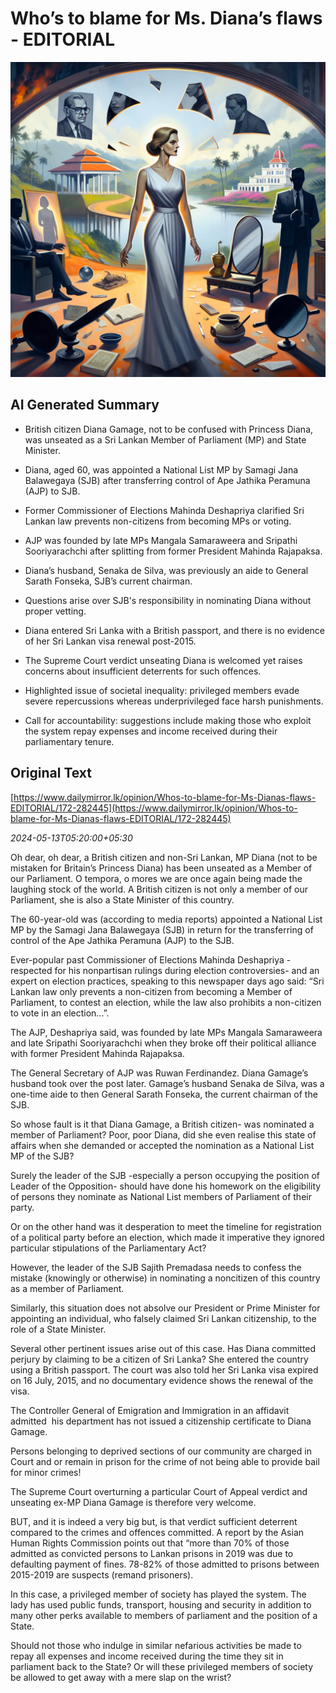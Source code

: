 # Who’s to blame for Ms. Diana’s flaws - EDITORIAL

![AI Image](ai_image.png)

## AI Generated Summary

- British citizen Diana Gamage, not to be confused with Princess Diana, was unseated as a Sri Lankan Member of Parliament (MP) and State Minister.

- Diana, aged 60, was appointed a National List MP by Samagi Jana Balawegaya (SJB) after transferring control of Ape Jathika Peramuna (AJP) to SJB.

- Former Commissioner of Elections Mahinda Deshapriya clarified Sri Lankan law prevents non-citizens from becoming MPs or voting.

- AJP was founded by late MPs Mangala Samaraweera and Sripathi Sooriyarachchi after splitting from former President Mahinda Rajapaksa.

- Diana’s husband, Senaka de Silva, was previously an aide to General Sarath Fonseka, SJB’s current chairman.

- Questions arise over SJB's responsibility in nominating Diana without proper vetting.

- Diana entered Sri Lanka with a British passport, and there is no evidence of her Sri Lankan visa renewal post-2015.

- The Supreme Court verdict unseating Diana is welcomed yet raises concerns about insufficient deterrents for such offences.

- Highlighted issue of societal inequality: privileged members evade severe repercussions whereas underprivileged face harsh punishments.

- Call for accountability: suggestions include making those who exploit the system repay expenses and income received during their parliamentary tenure.

## Original Text

[https://www.dailymirror.lk/opinion/Whos-to-blame-for-Ms-Dianas-flaws-EDITORIAL/172-282445](https://www.dailymirror.lk/opinion/Whos-to-blame-for-Ms-Dianas-flaws-EDITORIAL/172-282445)

*2024-05-13T05:20:00+05:30*

Oh dear, oh dear, a British citizen and non-Sri Lankan, MP Diana (not to be mistaken for Britain’s Princess Diana) has been unseated as a Member of our Parliament. O tempora, o mores we are once again being made the laughing stock of the world. A British citizen is not only a member of our Parliament, she is also a State Minister of this country.

The 60-year-old was (according to media reports) appointed a National List MP by the Samagi Jana Balawegaya (SJB) in return for the transferring of control of the Ape Jathika Peramuna (AJP) to the SJB. 

Ever-popular past Commissioner of Elections Mahinda Deshapriya -respected for his nonpartisan rulings during election controversies- and an expert on election practices, speaking to this newspaper days ago said: “Sri Lankan law only prevents a non-citizen from becoming a Member of Parliament, to contest an election, while the law also prohibits a non-citizen to vote in an election...”. 

The AJP, Deshapriya said, was founded by late MPs Mangala Samaraweera and late Sripathi Sooriyarachchi when they broke off their political alliance with former President Mahinda Rajapaksa. 

The General Secretary of AJP was Ruwan Ferdinandez. Diana Gamage’s husband took over the post later. Gamage’s husband Senaka de Silva, was a one-time aide to then General Sarath Fonseka, the current chairman of the SJB. 

So whose fault is it that Diana Gamage, a British citizen- was nominated a member of Parliament? Poor, poor Diana, did she even realise this state of affairs when she demanded or accepted the nomination as a National List MP of the SJB? 

Surely the leader of the SJB -especially a person occupying the position of Leader of the Opposition- should have done his homework on the eligibility of persons they nominate as National List members of Parliament of their party. 

Or on the other hand was it desperation to meet the timeline for registration of a political party before an election, which made it imperative they ignored particular stipulations of the Parliamentary Act? 

However, the leader of the SJB Sajith Premadasa needs to confess the mistake (knowingly or otherwise) in nominating a noncitizen of this country as a member of Parliament.

Similarly, this situation does not absolve our President or Prime Minister for appointing an individual, who falsely claimed Sri Lankan citizenship, to the role of a State Minister. 

Several other pertinent issues arise out of this case. Has Diana committed perjury by claiming to be a citizen of Sri Lanka? She entered the country using a British passport. The court was also told her Sri Lanka visa expired on 16 July, 2015, and no documentary evidence shows the renewal of the visa. 

The Controller General of Emigration and Immigration in an affidavit admitted  his department has not issued a citizenship certificate to Diana Gamage.

Persons belonging to deprived sections of our community are charged in Court and or remain in prison for the crime of not being able to provide bail for minor crimes!  

The Supreme Court overturning a particular Court of Appeal verdict and unseating ex-MP Diana Gamage is therefore very welcome.

BUT, and it is indeed a very big but, is that verdict sufficient deterrent compared to the crimes and offences committed. A report by the Asian Human Rights Commission points out that “more than 70% of those admitted as convicted persons to Lankan prisons in 2019 was due to defaulting payment of fines. 78-82% of those admitted to prisons between 2015-2019 are suspects (remand prisoners).

In this case, a privileged member of society has played the system. The lady has used public funds, transport, housing and security in addition to many other perks available to members of parliament and the position of a State.

Should not those who indulge in similar nefarious activities be made to repay all expenses and income received during the time they sit in parliament back to the State? Or will these privileged members of society be allowed to get away with a mere slap on the wrist?

